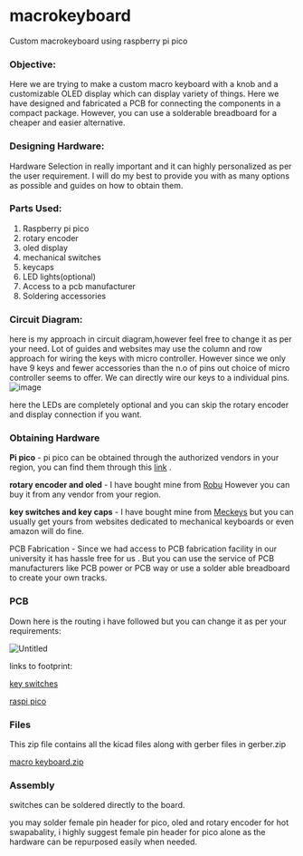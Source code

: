 # macrokeyboard
Custom macrokeyboard using raspberry pi pico
### Objective:

Here we are trying to make a custom macro keyboard with  a knob and a customizable OLED display which can display variety of things. Here we have designed and fabricated a PCB for connecting the components in a compact package. However, you can use a solderable breadboard for a cheaper and easier alternative.

### Designing Hardware:

Hardware Selection in really important and it can highly personalized as per the user requirement. I will do my best to provide you with as many options as possible and guides on how to obtain them.

### Parts Used:

1. Raspberry pi pico 
2. rotary encoder
3. oled display
4. mechanical switches 
5. keycaps
6. LED lights(optional)
7. Access to a pcb manufacturer
8. Soldering accessories 

### Circuit Diagram:

here is my approach in circuit diagram,however feel free to change it as per your need. Lot of guides and websites may use the column and row approach for wiring the keys with micro controller. However since we only have 9 keys and fewer accessories than the n.o of pins out choice of micro controller seems to offer. We can directly wire our keys to a individual pins.
![image](https://github.com/user-attachments/assets/2650cf80-ca17-48cc-a1a2-7e1cf4bbf7a8)



here the LEDs are completely optional and you can skip the rotary encoder and display connection if you want.

### Obtaining Hardware

**Pi pico** - pi pico can be obtained through the authorized vendors in your region, you can find them through this [link](https://www.raspberrypi.com/products/raspberry-pi-pico/) .

**rotary encoder and oled** - I have bought mine from [Robu](http://www.robu.in) However you can buy it from any vendor from your region.

**key switches and key caps** - I have bought mine from [Meckeys](https://www.meckeys.com/) but you can usually get yours from websites dedicated to mechanical keyboards or even amazon will do fine.

PCB Fabrication - Since we had access to PCB fabrication facility in our university it has hassle free for us . But you can use the service of PCB manufacturers like PCB power or PCB way or use a solder able breadboard to create your own tracks.

### PCB

Down here is the routing i have followed but you can change it as per your requirements:

![Untitled](https://prod-files-secure.s3.us-west-2.amazonaws.com/11efc2b9-f43e-43fe-9b05-3878c054a73d/fb3253c9-dbd7-43dc-bb0f-0f2d1edfebf2/Untitled.png)

links to footprint:

[key switches](https://github.com/kiswitch/kiswitch) 

[raspi pico](https://www.snapeda.com/parts/RASPBERRY%20PI%20PICO/Raspberry%20Pi/view-part/)

### Files

This zip file contains all the kicad files along with gerber files in gerber.zip

[macro keyboard.zip](https://prod-files-secure.s3.us-west-2.amazonaws.com/11efc2b9-f43e-43fe-9b05-3878c054a73d/47a508b6-a13e-4840-bca5-544fbc6fd0b9/macro_keyboard.zip)

### Assembly

switches can be soldered directly to the board.

you may solder female pin header for pico, oled and rotary encoder for hot swapabality, i highly suggest female pin header for pico alone as the hardware can be repurposed easily when needed.
